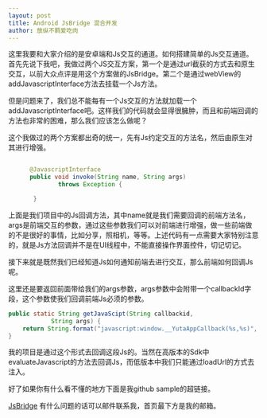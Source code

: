 ```yaml
---
layout: post
title: Android JsBridge 混合开发
author: 放纵不羁爱吃肉
---
```


这里我要和大家介绍的是安卓端和Js交互的通道。如何搭建简单的Js交互通道。首先先说下我吧，我做过两个JS交互方案，第一个是通过url截获的方式去和原生交互，以前大众点评是用这个方案做的JsBridge。第二个是通过webView的addJavascriptInterface方法去挂载一个Js方法。

但是问题来了，我们总不能每有一个Js交互的方法就加载一个addJavascriptInterface吧。这样我们的代码就会显得很臃肿，而且和前端回调的方法也非常的困难，那么我们应该怎么做呢？

这个我做过的两个方案都出奇的统一，先有Js约定交互的方法名，然后由原生对其进行增强。

```java

      @JavascriptInterface
      public void invoke(String name, String args)
              throws Exception {

       }
```

上面是我们项目中的Js回调方法，其中name就是我们需要回调的前端方法名，args是前端交互的参数，通过这些参数我们可以对前端进行增强，做一些前端做的不是很好的事情，比如分享，照相机，等等。上述代码有一点需要大家特别注意的，就是Js方法回调并不是在UI线程中，不能直接操作界面控件，切记切记。

接下来就是既然我们已经知道Js如何通知前端去进行交互，那么前端如何回调Js呢。

这里还是要返回前面带给我们的args参数，args参数中会附带一个callbackId字段，这个参数使我们回调前端Js必须的参数。

```java
public static String getJavaScipt(String callbackid,
            String args) {
    return String.format("javascript:window.__YutaAppCallback(%s,%s)", callbackid, args);
}
```

我的项目是通过这个形式去回调这段Js的。当然在高版本的Sdk中evaluateJavascript的方法去回调Js，而低版本中我们只能通过loadUrl的方式去注入。

好了如果你有什么看不懂的地方下面是我github sample的超链接。

[JsBridge](https://github.com/Leifzhang/Jsbridge)
有什么问题的话可以邮件联系我，首页最下方是我的邮箱。
